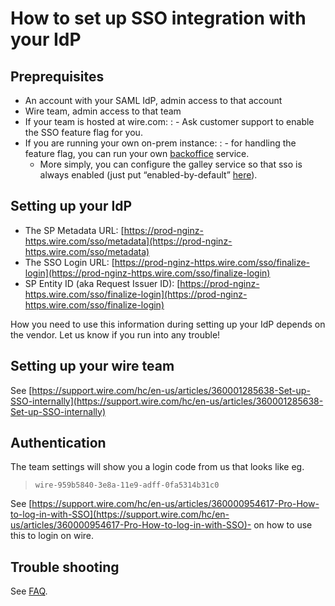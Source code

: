 <a id="sso-generic-setup"></a>

# How to set up SSO integration with your IdP

## Preprequisites

- An account with your SAML IdP, admin access to that account
- Wire team, admin access to that team
- If your team is hosted at wire.com:
  : - Ask customer support to enable the SSO feature flag for you.
- If you are running your own on-prem instance:
  : - for handling the feature flag, you can run your own [backoffice](https://github.com/wireapp/wire-server-deploy/tree/259cd2664a4e4d890be797217cc715499d72acfc/charts/backoffice) service.
  - More simply, you can configure the galley service so that sso is always enabled (just put “enabled-by-default” [here](https://github.com/wireapp/wire-server-deploy/blob/a4a35b65b2312995729b0fc2a04461508cb12de7/values/wire-server/prod-values.example.yaml#L134)).

## Setting up your IdP

- The SP Metadata URL: [https://prod-nginz-https.wire.com/sso/metadata](https://prod-nginz-https.wire.com/sso/metadata)
- The SSO Login URL: [https://prod-nginz-https.wire.com/sso/finalize-login](https://prod-nginz-https.wire.com/sso/finalize-login)
- SP Entity ID (aka Request Issuer ID): [https://prod-nginz-https.wire.com/sso/finalize-login](https://prod-nginz-https.wire.com/sso/finalize-login)

How you need to use this information during setting up your IdP
depends on the vendor.  Let us know if you run into any trouble!

## Setting up your wire team

See [https://support.wire.com/hc/en-us/articles/360001285638-Set-up-SSO-internally](https://support.wire.com/hc/en-us/articles/360001285638-Set-up-SSO-internally)

## Authentication

The team settings will show you a login code from us that looks like
eg.

> `wire-959b5840-3e8a-11e9-adff-0fa5314b31c0`

See
[https://support.wire.com/hc/en-us/articles/360000954617-Pro-How-to-log-in-with-SSO](https://support.wire.com/hc/en-us/articles/360000954617-Pro-How-to-log-in-with-SSO)-
on how to use this to login on wire.

## Trouble shooting

See [FAQ](trouble-shooting.md#trouble-shooting-faq).
